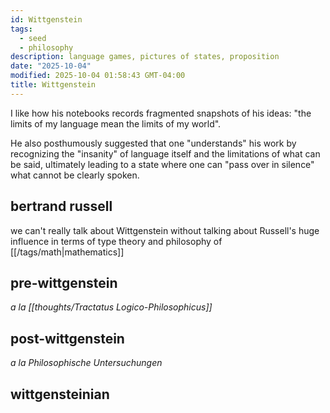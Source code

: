 ```yaml
---
id: Wittgenstein
tags:
  - seed
  - philosophy
description: language games, pictures of states, proposition
date: "2025-10-04"
modified: 2025-10-04 01:58:43 GMT-04:00
title: Wittgenstein
---
```


I like how his notebooks records fragmented snapshots of his ideas: "the limits of my language mean the limits of my world".

He also posthumously suggested that one "understands" his work by recognizing the "insanity" of language itself and the limitations of what can be said, ultimately leading to a state where one can "pass over in silence" what cannot be clearly spoken.

## bertrand russell

we can't really talk about Wittgenstein without talking about Russell's huge influence in terms of type theory and philosophy of [[/tags/math|mathematics]]

## pre-wittgenstein

_a la [[thoughts/Tractatus Logico-Philosophicus]]_

## post-wittgenstein

_a la Philosophische Untersuchungen_

## wittgensteinian
